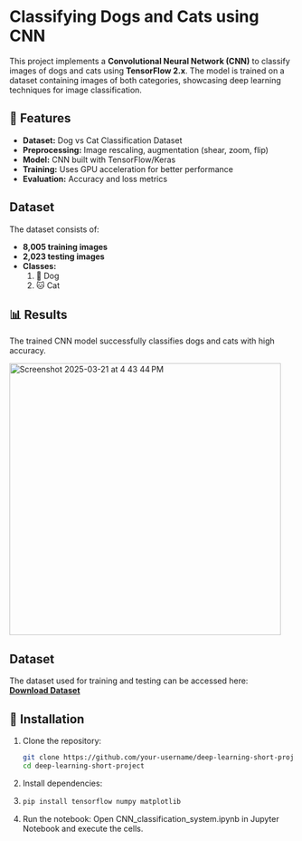 # Classifying Dogs and Cats using CNN 

This project implements a **Convolutional Neural Network (CNN)** to classify images of dogs and cats using **TensorFlow 2.x**. The model is trained on a dataset containing images of both categories, showcasing deep learning techniques for image classification.  

## 📌 Features  
- **Dataset:** Dog vs Cat Classification Dataset  
- **Preprocessing:** Image rescaling, augmentation (shear, zoom, flip)  
- **Model:** CNN built with TensorFlow/Keras  
- **Training:** Uses GPU acceleration for better performance  
- **Evaluation:** Accuracy and loss metrics  


##  Dataset  
The dataset consists of:  
- **8,005 training images**  
- **2,023 testing images**  
- **Classes:**  
  1. 🐶 Dog  
  2. 🐱 Cat
 
## 📊 Results  
The trained CNN model successfully classifies dogs and cats with high accuracy.  


<img width="480" alt="Screenshot 2025-03-21 at 4 43 44 PM" src="https://github.com/user-attachments/assets/92d930c3-f642-47ba-9d13-1185efaf7ca3" />

## Dataset
The dataset used for training and testing can be accessed here:  
[**Download Dataset**](https://drive.google.com/drive/folders/1mU1-bcZt6pM1TpyF8CzFlEqGOJC1Ymwx?usp=sharing)
 
## 🚀 Installation  

1. Clone the repository:  
   ```bash
   git clone https://github.com/your-username/deep-learning-short-project.git
   cd deep-learning-short-project


2. Install dependencies:
3. ```bash
   pip install tensorflow numpy matplotlib
4. Run the notebook: Open CNN_classification_system.ipynb in Jupyter Notebook and execute the cells.

